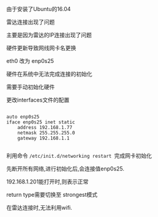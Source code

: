 由于安装了Ubuntu的16.04 

雷达连接出现了问题

主要是因为雷达的IP连接出现了问题

硬件更新导致网线网卡名更换

eth0 改为 enp0s25

硬件在系统中无法完成连接的初始化

需要手动初始化硬件

更改interfaces文件的配置

```

auto enp0s25
iface enp0s25 inet static  
    address 192.168.1.77  
    netmask 255.255.255.0  
    gateway 192.168.1.1 


```

利用命令 `/etc/init.d/networking restart
`完成网卡初始化

先断开所有网络,进行初始化后,会连接值enp0s25.

192.168.1.201能打开时,则表示正常

return type需要切换至 strongest模式


在雷达连接时,无法利用wifi.